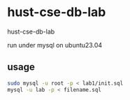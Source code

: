 # hust-cse-db-lab
hust-cse-db-lab

run under mysql on ubuntu23.04

## usage

```bash
sudo mysql -u root -p < lab1/init.sql
mysql -u lab -p < filename.sql
```
